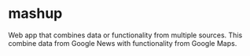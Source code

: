 # mashup
Web app that combines data or functionality from multiple sources. This combine data from Google News with functionality from Google Maps.
